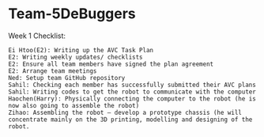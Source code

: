# Team-5DeBuggers
Week 1 Checklist:

    Ei Htoo(E2): Writing up the AVC Task Plan
    E2: Writing weekly updates/ checklists
    E2: Ensure all team members have signed the plan agreement
    E2: Arrange team meetings 
    Ned: Setup team GitHub repository
    Sahil: Checking each member has successfully submitted their AVC plans
    Sahil: Writing codes to get the robot to communicate with the computer
    Haochen(Harry): Physically connecting the computer to the robot (he is now also going to assemble the robot)
    Zihao: Assembling the robot – develop a prototype chassis (he will concentrate mainly on the 3D printing, modelling and designing of the robot.

    
